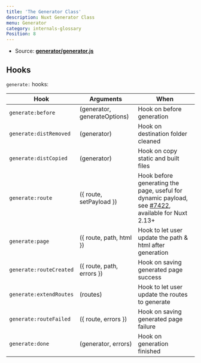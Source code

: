```yaml
---
title: 'The Generator Class'
description: Nuxt Generator Class
menu: Generator
category: internals-glossary
Position: 8
---
```


- Source: **[generator/generator.js](https://github.com/nuxt/nuxt.js/blob/dev/packages/generator/src/generator.js)**

## Hooks

`generate:` hooks:

| Hook | Arguments | When |
| --- | --- | --- |
| `generate:before` | (generator, generateOptions) | Hook on before generation |
| `generate:distRemoved` | (generator) | Hook on destination folder cleaned |
| `generate:distCopied` | (generator) | Hook on copy static and built files |
| `generate:route` | ({ route, setPayload }) | Hook before generating the page, useful for dynamic payload, see [#7422](https://github.com/nuxt/nuxt.js/pull/7422), available for Nuxt 2.13+ |
| `generate:page` | ({ route, path, html }) | Hook to let user update the path & html after generation |
| `generate:routeCreated` | ({ route, path, errors }) | Hook on saving generated page success |
| `generate:extendRoutes` | (routes) | Hook to let user update the routes to generate |
| `generate:routeFailed` | ({ route, errors }) | Hook on saving generated page failure |
| `generate:done` | (generator, errors) | Hook on generation finished |
